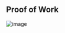 

## Proof of Work
![image](https://github.com/user-attachments/assets/d06bb2cf-f3c5-4e47-81b6-6a32c04a45b5)
